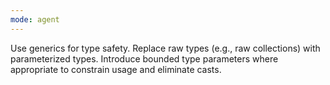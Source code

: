 ```yaml
---
mode: agent
---
```

Use generics for type safety. Replace raw types (e.g., raw collections) with parameterized types. Introduce bounded type parameters where appropriate to constrain usage and eliminate casts.
